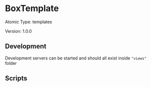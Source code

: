# BoxTemplate

Atomic Type: templates

Version: 1.0.0

## Development 
Development servers can be started and should all exist inside `"views"` folder

## Scripts 
